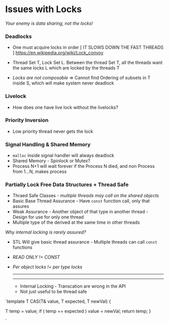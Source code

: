# Issues with Locks 
_Your enemy is data sharing, not the locks!_

### Deadlocks 

* One must acquire locks in order [ IT SLOWS DOWN THE FAST THREADS ] 
https://en.wikipedia.org/wiki/Lock_convoy

* Thread Set T, Lock Set L. Between the thread Set T, all the threads want the same locks L which are locked by the threads T
* _Locks are not composable_ => Cannot find Ordering of subsets in T inside S, which will make system never deadlock 

### Livelock 
* How does one have live lock without the livelocks? 
  
  
### Priority Inversion 
* Low priority thread never gets the lock 

### Signal Handling & Shared Memory 
* `malloc` inside signal handler will always deadlock 
* Shared Memory - Spinlock or Mutex? 
* Process N+1 will wait forever if the Process N died, and non Process from 1...N, makes process 


### Partially Lock Free Data Structures + Thread Safe 

* Thraed Safe Classes - _multiple threads may call on the shared objects_
* Basic Base Thread Assurance - Have `const` function call, only that assures 
* Weak Assurance - Another object of that type in another thread - Design for use for only one thread 
* Multiple type of the derived at the same time in other threads 

_Why internal locking is rarely assured?_

* STL Will give basic thread assurance - Multiple threads can call `const` functions 
* *READ ONLY != CONST* 
* *Per object locks != per type locks*
  
  
  --------------------------------------------------------------------------------------------------------------------------------------------------------
  --------------------------------------------------------------------------------------------------------------------------------------------------------
  
  * Internal Locking - Transcation are wrong in the API
  * Not just useful to be thread safe 


`template <typename T>
T CAS(T& value, T expected, T newVal)
{

 T temp = value; 
 if ( temp == expected ) value = newVal; 
 return temp;
 }
 
 `
 
